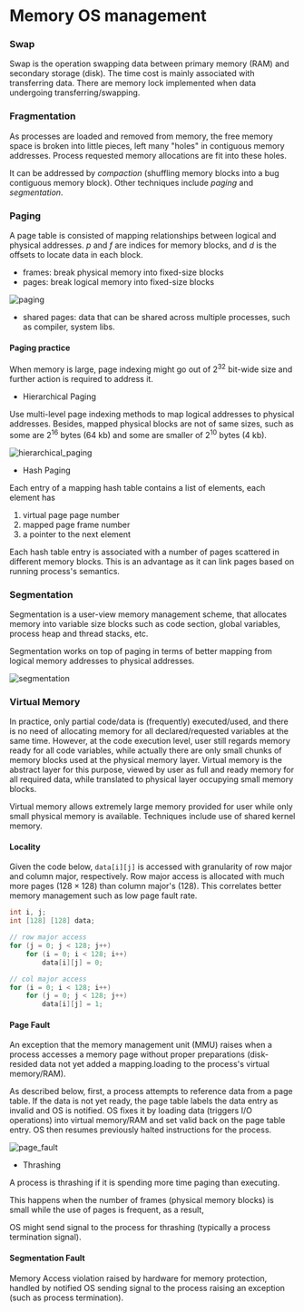 # Memory OS management

### Swap

Swap is the operation swapping data between primary memory (RAM) and secondary storage (disk). The time cost is mainly associated with transferring data. There are memory lock implemented when data undergoing transferring/swapping.

### Fragmentation

As processes are loaded and removed from memory, the free memory space is broken into little pieces, left many "holes" in contiguous memory addresses. Process requested memory allocations are fit into these holes.

It can be addressed by *compaction* (shuffling memory blocks into a bug contiguous memory block). Other techniques include *paging* and *segmentation*.

### Paging

A page table is consisted of mapping relationships between logical and physical addresses. $p$ and $f$ are indices for memory blocks, and $d$ is the offsets to locate data in each block. 

* frames: break physical memory into fixed-size blocks 
* pages: break logical memory into fixed-size blocks

![paging](imgs/paging.png "paging")

* shared pages: data that can be shared across multiple processes, such as compiler, system libs.

#### Paging practice

When memory is large, page indexing might go out of $2^{32}$ bit-wide size and further action is required to address it.

* Hierarchical Paging

Use multi-level page indexing methods to map logical addresses to physical addresses. Besides, mapped physical blocks are not of same sizes, such as some are $2^{16}$ bytes ($64$ kb) and some are smaller of $2^{10}$ bytes ($4$ kb).

![hierarchical_paging](imgs/hierarchical_paging.png "hierarchical_paging")

* Hash Paging

Each entry of a mapping hash table contains a list of elements, each element has 
1) virtual page page number
2) mapped page frame number
3) a pointer to the next element 

Each hash table entry is associated with a number of pages scattered in different memory blocks. This is an advantage as it can link pages based on running process's semantics.

### Segmentation

Segmentation is a user-view memory management scheme, that allocates memory into variable size blocks such as code section, global variables, process heap and thread stacks, etc.

Segmentation works on top of paging in terms of better mapping from logical memory addresses to physical addresses.

![segmentation](imgs/segmentation.png "segmentation")

### Virtual Memory

In practice, only partial code/data is (frequently) executed/used, and there is no need of allocating memory for all declared/requested variables at the same time. 
However, at the code execution level, user still regards memory ready for all code variables, while actually there are only small chunks of memory blocks used at the physical memory layer. 
Virtual memory is the abstract layer for this purpose, viewed by user as full and ready memory for all required data, while translated to physical layer occupying small memory blocks.

Virtual memory allows extremely large memory provided for user while only small physical memory is available. Techniques include use of shared kernel memory.

#### Locality

Given the code below, `data[i][j]` is accessed with granularity of row major and column major, respectively. Row major access is allocated with much more pages ($128 \times 128$) than column major's ($128$). This correlates better memory management such as low page fault rate.
```cpp
int i, j;
int [128] [128] data;

// row major access
for (j = 0; j < 128; j++)
    for (i = 0; i < 128; i++)
        data[i][j] = 0;

// col major access
for (i = 0; i < 128; i++)
    for (j = 0; j < 128; j++)
        data[i][j] = 1;
```

#### Page Fault

An exception that the memory management unit (MMU) raises when a process accesses a memory page without proper preparations (disk-resided data not yet added a mapping.loading to the process's virtual memory/RAM). 

As described below, first, a process attempts to reference data from a page table. If the data is not yet ready, the page table labels the data entry as invalid and OS is notified. OS fixes it by loading data (triggers I/O operations) into virtual memory/RAM and set valid back on the page table entry. OS then resumes previously halted instructions for the process. 

![page_fault](imgs/page_fault.png "page_fault")

* Thrashing

A process is thrashing if it is
spending more time paging than executing. 

This happens when the number of frames (physical memory blocks) is small while the use of pages is frequent, as a result, 

OS might send signal to the process for thrashing (typically a process termination signal).

#### Segmentation Fault

Memory Access violation raised by hardware for memory protection, handled by notified OS sending signal to the process raising an exception (such as process termination).